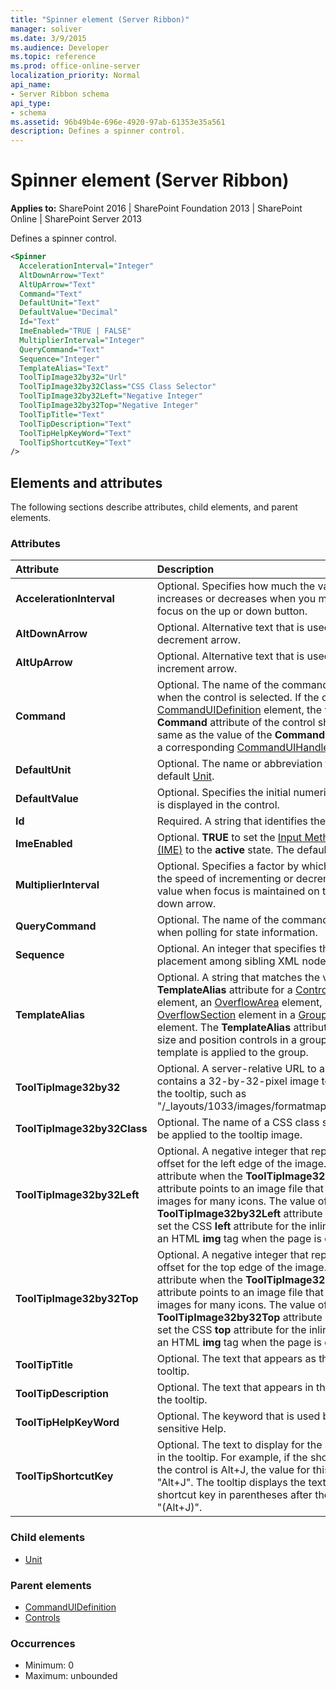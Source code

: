 ```yaml
---
title: "Spinner element (Server Ribbon)"
manager: soliver
ms.date: 3/9/2015
ms.audience: Developer
ms.topic: reference
ms.prod: office-online-server
localization_priority: Normal
api_name:
- Server Ribbon schema
api_type:
- schema
ms.assetid: 96b49b4e-696e-4920-97ab-61353e35a561
description: Defines a spinner control.
---
```


# Spinner element (Server Ribbon)

**Applies to:** SharePoint 2016 | SharePoint Foundation 2013 | SharePoint Online | SharePoint Server 2013
  
Defines a spinner control.
  
```XML
<Spinner
  AccelerationInterval="Integer"
  AltDownArrow="Text"
  AltUpArrow="Text"
  Command="Text"
  DefaultUnit="Text"
  DefaultValue="Decimal"
  Id="Text"
  ImeEnabled="TRUE | FALSE"
  MultiplierInterval="Integer"
  QueryCommand="Text"
  Sequence="Integer"
  TemplateAlias="Text"
  ToolTipImage32by32="Url"
  ToolTipImage32by32Class="CSS Class Selector"
  ToolTipImage32by32Left="Negative Integer"
  ToolTipImage32by32Top="Negative Integer"
  ToolTipTitle="Text"
  ToolTipDescription="Text"
  ToolTipHelpKeyWord="Text"
  ToolTipShortcutKey="Text"
/>
```

## Elements and attributes

The following sections describe attributes, child elements, and parent elements.

### Attributes

|**Attribute**|**Description**|
|:-----|:-----|
|**AccelerationInterval** <br/> |Optional. Specifies how much the value increases or decreases when you maintain focus on the up or down button.  <br/> |
|**AltDownArrow** <br/> |Optional. Alternative text that is used for the decrement arrow.  <br/> |
|**AltUpArrow** <br/> |Optional. Alternative text that is used for the increment arrow.  <br/> |
|**Command** <br/> |Optional. The name of the command to execute when the control is selected. If the control is in a [CommandUIDefinition](commanduidefinition-element.md) element, the value of the **Command** attribute of the control should be the same as the value of the **Command** attribute of a corresponding [CommandUIHandler](commanduihandler-element.md) element.  <br/> |
|**DefaultUnit** <br/> |Optional. The name or abbreviation for the default [Unit](unit-element-spinner.md).  <br/> |
|**DefaultValue** <br/> |Optional. Specifies the initial numeric value that is displayed in the control.  <br/> |
|**Id** <br/> |Required. A string that identifies the control.  <br/> |
|**ImeEnabled** <br/> |Optional. **TRUE** to set the [Input Method Editor (IME)](http://msdn.microsoft.com/library/a595a28f-7a9d-4135-ad5c-d66ae45ec682.aspx) to the **active** state. The default is **FALSE**.  <br/> |
|**MultiplierInterval** <br/> |Optional. Specifies a factor by which to increase the speed of incrementing or decrementing the value when focus is maintained on the up or down arrow.  <br/> |
|**QueryCommand** <br/> |Optional. The name of the command to execute when polling for state information.  <br/> |
|**Sequence** <br/> |Optional. An integer that specifies the order of placement among sibling XML nodes.  <br/> |
|**TemplateAlias** <br/> |Optional. A string that matches the value of the **TemplateAlias** attribute for a [ControlRef](controlref-element.md) element, an [OverflowArea](overflowarea-element.md) element, or an [OverflowSection](overflowsection-element.md) element in a [GroupTemplate](grouptemplate-element.md) element. The **TemplateAlias** attribute is used to size and position controls in a group when a template is applied to the group.  <br/> |
|**ToolTipImage32by32** <br/> |Optional. A server-relative URL to a file that contains a 32-by-32-pixel image to be used in the tooltip, such as "/_layouts/1033/images/formatmap32x32.png".  <br/> |
|**ToolTipImage32by32Class** <br/> |Optional. The name of a CSS class selector to be applied to the tooltip image.  <br/> |
|**ToolTipImage32by32Left** <br/> |Optional. A negative integer that represents an offset for the left edge of the image. Use this attribute when the **ToolTipImage32by32** attribute points to an image file that contains the images for many icons. The value of the **ToolTipImage32by32Left** attribute is used to set the CSS **left** attribute for the inline style of an HTML **img** tag when the page is created.  <br/> |
|**ToolTipImage32by32Top** <br/> |Optional. A negative integer that represents an offset for the top edge of the image. Use this attribute when the **ToolTipImage32by32** attribute points to an image file that contains the images for many icons. The value of the **ToolTipImage32by32Top** attribute is used to set the CSS **top** attribute for the inline style of an HTML **img** tag when the page is created.  <br/> |
|**ToolTipTitle** <br/> |Optional. The text that appears as the title of the tooltip.  <br/> |
|**ToolTipDescription** <br/> |Optional. The text that appears in the body of the tooltip.  <br/> |
|**ToolTipHelpKeyWord** <br/> |Optional. The keyword that is used by context-sensitive Help.  <br/> |
|**ToolTipShortcutKey** <br/> |Optional. The text to display for the shortcut key in the tooltip. For example, if the shortcut key for the control is Alt+J, the value for this attribute is "Alt+J". The tooltip displays the text for the shortcut key in parentheses after the tooltip title: "(Alt+J)".  <br/> |
   
### Child elements

- [Unit](unit-element-spinner.md)
   
### Parent elements

- [CommandUIDefinition](commanduidefinition-element.md) 
- [Controls](controls-element-group.md) 
   
### Occurrences

- Minimum: 0
- Maximum: unbounded 
   

